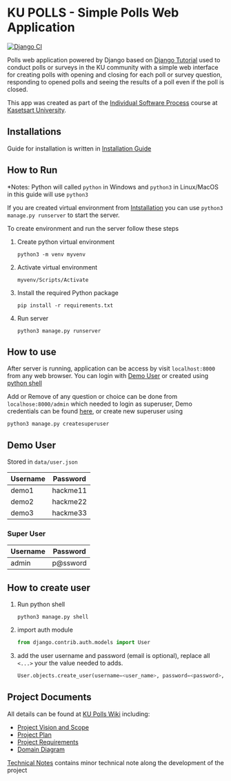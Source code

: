 # KU POLLS - Simple Polls Web Application

[![Django CI](https://github.com/OmegaOoh/ku-polls/actions/workflows/django.yml/badge.svg)](https://github.com/OmegaOoh/ku-polls/actions/workflows/django.yml)

Polls web application powered by Django based on [Django Tutorial](https://docs.djangoproject.com/en/5.1/intro/) used to conduct polls or surveys in the KU community
with a simple web interface for creating polls with opening and closing for each poll or survey question,
responding to opened polls and seeing the results of a poll even if the poll is closed.

This app was created as part of the [Individual Software Process](
https://cpske.github.io/ISP) course at [Kasetsart University](https://www.ku.ac.th).

## Installations

Guide for installation is written in [Installation Guide](installation.md)

## How to Run

*Notes: Python will called `python` in Windows and `python3` in Linux/MacOS in this guide will use `python3`

If you are created virtual environment from [Intstallation](#installations) you can use `python3 manage.py runserver` to start the server.

To create environment and run the server follow these steps

1. Create python virtual environment

   ```shell
   python3 -m venv myvenv
   ```

2. Activate virtual environment

   ```shell
   myvenv/Scripts/Activate
   ```

3. Install the required Python package

   ```shell
   pip install -r requirements.txt
   ```

4. Run server

    ```shell
    python3 manage.py runserver
    ```

## How to use

After server is running, application can be access by visit `localhost:8000` from any web browser. You can login with [Demo User](#demo-user) or created using [python shell](#how-to-create-user)

Add or Remove of any question or choice can be done from `localhose:8000/admin` which needed to login as superuser, Demo credentials can be found [here](#super-user), or create new superuser using

```shell
python3 manage.py createsuperuser
```

## Demo User

Stored in `data/user.json`

| Username | Password |
|----------|----------|
| demo1    | hackme11 |
| demo2    | hackme22 |
| demo3    | hackme33 |

### Super User

| Username | Password |
|----------|----------|
|admin     | p@ssword |

## How to create user

1. Run python shell

   ```shell
   python3 manage.py shell
   ```

2. import auth module

   ```python
   from django.contrib.auth.models import User
   ```

3. add the user username and password (email is optional), replace all `<...>` your the value needed to adds.

   ```python
   User.objects.create_user(username=<user_name>, password=<password>, email=<email>)
   ```


## Project Documents

All details can be found at [KU Polls Wiki](../../wiki/Home) including:

- [Project Vision and Scope](/../../wiki/Vision-and-Scope)
- [Project Plan](/../../wiki/Project-Plan)
- [Project Requirements](/../../wiki/Requirements)
- [Domain Diagram](../../wiki/Domain-Model)

[Technical Notes](../../wiki/Technical-Note) contains minor technical note along the development of the project
